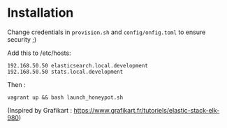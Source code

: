 Installation
===

Change credentials in `provision.sh` and `config/onfig.toml` to ensure security ;)

Add this to /etc/hosts:
```
192.168.50.50 elasticsearch.local.development
192.168.50.50 stats.local.development
```

Then :
```
vagrant up && bash launch_honeypot.sh
```

(Inspired by Grafikart : https://www.grafikart.fr/tutoriels/elastic-stack-elk-980)

